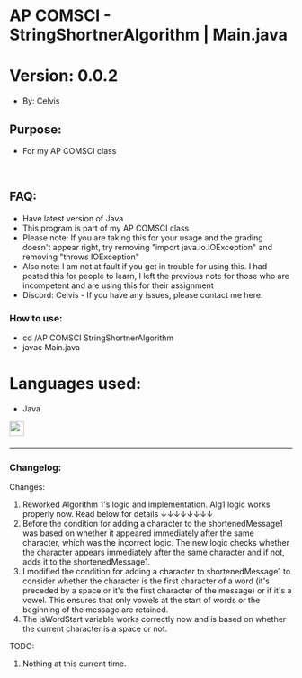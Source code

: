 # AP COMSCI - StringShortnerAlgorithm | Main.java
# Version: 0.0.2
- By: Celvis

## Purpose:

- For my AP COMSCI class
<br />

## FAQ:
- Have latest version of Java
- This program is part of my AP COMSCI class
- Please note: If you are taking this for your usage and the grading doesn't appear right, try removing "import java.io.IOException" and removing "throws IOException"
- Also note: I am not at fault if you get in trouble for using this. I had posted this for people to learn, I left the previous note for those who are incompetent and are using this for their assignment
- Discord: Celvis - If you have any issues, please contact me here.

### How to use:
- cd /AP COMSCI StringShortnerAlgorithm
- javac Main.java

# Languages used:
- Java
<img align="left" alt="" width="26px" src="https://camo.githubusercontent.com/651195b8c66a9dd22316e672992077dbcecea4ca904b45a6681558ebc0ecc517/68747470733a2f2f75706c6f61642e77696b696d656469612e6f72672f77696b6970656469612f656e2f7468756d622f332f33302f4a6176615f70726f6772616d6d696e675f6c616e67756167655f6c6f676f2e7376672f33303070782d4a6176615f70726f6772616d6d696e675f6c616e67756167655f6c6f676f2e7376672e706e67" style="padding-right:10px;" />

<br />
<br />

---

### Changelog:
Changes:
1. Reworked Algorithm 1's logic and implementation. Alg1 logic works properly now. Read below for details ↓↓↓↓↓↓↓↓
2. Before the condition for adding a character to the shortenedMessage1 was based on whether it appeared immediately after the same character, which was the incorrect logic. The new logic checks whether the character appears immediately after the same character and if not, adds it to the shortenedMessage1.
3. I modified the condition for adding a character to shortenedMessage1 to consider whether the character is the first character of a word (it's preceded by a space or it's the first character of the message) or if it's a vowel. This ensures that only vowels at the start of words or the beginning of the message are retained.
5. The isWordStart variable works correctly now and is based on whether the current character is a space or not.

TODO:
1. Nothing at this current time.
